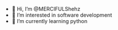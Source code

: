 - 👋 Hi, I’m @MERCIFULShehz
- 👀 I’m interested in software development
- 🌱 I’m currently learning python

<!---
MERCIFULShehz/MERCIFULShehz is a ✨ special ✨ repository because its `README.md` (this file) appears on your GitHub profile.
You can click the Preview link to take a look at your changes.
--->

